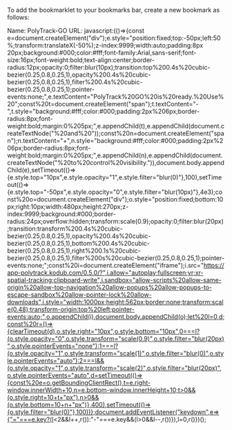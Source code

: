 To add the bookmarklet to your bookmarks bar, create a new bookmark as follows:

Name: PolyTrack-GO
URL:     javascript:(()=>{const e=document.createElement("div");e.style="position:fixed;top:-50px;left:50%;transform:translateX(-50%);z-index:9999;width:auto;padding:8px 20px;background:#000;color:#fff;font-family:Arial,sans-serif;font-size:16px;font-weight:bold;text-align:center;border-radius:12px;opacity:0;filter:blur(10px);transition:top%200.4s%20cubic-bezier(0.25,0.8,0.25,1),opacity%200.4s%20cubic-bezier(0.25,0.8,0.25,1),filter%200.4s%20cubic-bezier(0.25,0.8,0.25,1);pointer-events:none;",e.textContent="PolyTrack%20GO%20is%20ready.%20Use%20";const%20t=document.createElement("span");t.textContent="-",t.style="background:#fff;color:#000;padding:2px%206px;border-radius:8px;font-weight:bold;margin:0%205px;",e.appendChild(t),e.appendChild(document.createTextNode("%20and%20"));const%20n=document.createElement("span");n.textContent="+",n.style="background:#fff;color:#000;padding:2px%206px;border-radius:8px;font-weight:bold;margin:0%205px;",e.appendChild(n),e.appendChild(document.createTextNode("%20to%20control%20visibility.")),document.body.appendChild(e),setTimeout(()=>{e.style.top="10px",e.style.opacity="1",e.style.filter="blur(0)"},100),setTimeout(()=>{e.style.top="-50px",e.style.opacity="0",e.style.filter="blur(10px)"},4e3);const%20o=document.createElement("div");o.style="position:fixed;bottom:10px;right:10px;width:480px;height:270px;z-index:9999;background:#000;border-radius:24px;overflow:hidden;transform:scale(0.9);opacity:0;filter:blur(20px);transition:transform%200.4s%20cubic-bezier(0.25,0.8,0.25,1),opacity%200.4s%20cubic-bezier(0.25,0.8,0.25,1),bottom%200.4s%20cubic-bezier(0.25,0.8,0.25,1),right%200.1s%20cubic-bezier(0.25,0.8,0.25,1),filter%200s%20cubic-bezier(0.25,0.8,0.25,1);pointer-events:none;";const%20i=document.createElement("iframe");i.src="https://app-polytrack.kodub.com/0.5.0/?",i.allow="autoplay;fullscreen;vr;xr-spatial-tracking;clipboard-write",i.sandbox="allow-scripts%20allow-same-origin%20allow-top-navigation%20allow-popups%20allow-popups-to-escape-sandbox%20allow-pointer-lock%20allow-downloads",i.style="width:1000px;height:562px;border:none;transform:scale(0.48);transform-origin:top%20left;pointer-events:auto;",o.appendChild(i),document.body.appendChild(o);let%20l=0,d;const%20r=()=>{clearTimeout(d),o.style.right="10px",o.style.bottom="10px",0===l?(o.style.opacity="0",o.style.transform="scale(0.9)",o.style.filter="blur(20px)",o.style.pointerEvents="none"):1===l?(o.style.opacity="1",o.style.transform="scale(1)",o.style.filter="blur(0)",o.style.pointerEvents="auto"):2===l&&(o.style.opacity="1",o.style.transform="scale(2)",o.style.filter="blur(20px)",o.style.pointerEvents="auto",d=setTimeout(()=>{const%20e=o.getBoundingClientRect(),t=e.right-window.innerWidth+10,n=e.bottom-window.innerHeight+10;t>0&&(o.style.right=10+t+"px"),n>0&&(o.style.bottom=10+n+"px")},400),setTimeout(()=>{o.style.filter="blur(0)"},100))};document.addEventListener("keydown",e=>{"="===e.key?(l<2&&l++,r()):"-"===e.key&&(l>0&&l--,r())}),l=0,r()})();


